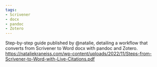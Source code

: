 ```yaml
---
tags:
- Scrivener
- docx
- pandoc
- Zotero
---
```


Step-by-step guide published by @natalie, detailing a workflow that
converts from Scrivener to Word docx with pandoc and Zotero.
https://nataliekraneiss.com/wp-content/uploads/2022/11/Steps-from-Scrivener-to-Word-with-Live-Citations.pdf
